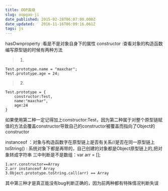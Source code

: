 ```yaml
---
title: OOP高级
slug: oopgao-ji
date_published: 2015-02-28T06:07:00.000Z
date_updated:   2016-11-16T06:09:16.061Z
tags: js
---
```


hasOwnproperty :看是不是对象自身下的属性
constructor :查看对象的构造函数
编写原型链的时候有两种方法
> 1.

```
Test.prototype.name = "maxchar";
Test.prototype.age = 24;
```
> 2.

```
Test.prototype = {
    constructor:Test,
    name:"maxchar",
    age:24
}
```
如果使用第二种一定记得加上constructor:Test，因为第二种属于对整个原型链赋值的方法会覆盖constructor导致自己的constructor被覆盖而指向了Object的constructor

instanceof ：对象与构造函数字在原型链上是否有关系//是否在同一原型链上
toString() : 系统对象下都是再带的，自己创建的对象都是Object原型链上的,把对象转成字符串
三中判断是不是数组：var arr = [];
```
1.arr.constructor==Array
2.arr instanceof Array
3.Object.prototype.toString.call(arr) == Array
```
其中第三种才是真正能没有bug判断正确的，因为前两种都有特殊情况判断失误
